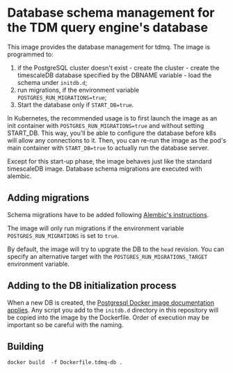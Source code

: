 
# Database schema management for the TDM query engine's database

This image provides the database management for tdmq.  The
image is programmed to:
  1. if the PostgreSQL cluster doesn't exist
    - create the cluster
    - create the timescaleDB database specified by the DBNAME variable
    - load the schema under `initdb.d`;
  2. run migrations, if the environment variable `POSTGRES_RUN_MIGRATIONS=true`;
  3. Start the database only if `START_DB=true`.
 
In Kubernetes, the recommended usage is to first launch the image as an init
container with `POSTGRES_RUN_MIGRATIONS=true` and without setting START_DB.
This way, you'll be able to configure the database before k8s will allow any
connections to it.  Then, you can re-run the image as the pod's main container
with `START_DB=true` to actually run the database server.


Except for this start-up phase, the image behaves just like the standard
timescaleDB image.   Database schema migrations are executed with alembic.

## Adding migrations

Schema migrations have to be added following [Alembic's
instructions](https://alembic.sqlalchemy.org/en/latest/tutorial.html#create-a-migration-script).

The image will only run migrations if the environment variable
`POSTGRES_RUN_MIGRATIONS` is set to `true`.

By default, the image will try to upgrate the DB to the `head` revision.  You
can specify an alternative target with the `POSTGRES_RUN_MIGRATIONS_TARGET`
environment variable.


## Adding to the DB initialization process

When a new DB is created, the [Postgresql Docker image documentation
applies](https://hub.docker.com/_/postgres#initialization-scripts). Any script
you add to the `initdb.d` directory in this repository will be copied into the
image by the Dockerfile.  Order of execution may be important so be careful with
the naming.


## Building

    docker build  -f Dockerfile.tdmq-db .

 
